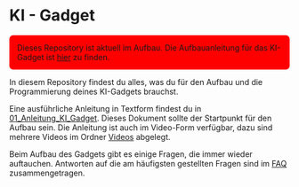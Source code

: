 # KI - Gadget
<div style="padding:1em;border-radius:0.5em;background-color:red">Dieses Repository ist aktuell im Aufbau. Die Aufbauanleitung für das KI-Gadget ist <a href="https://spe-khe.github.io/Gadget-KI/">hier</a> zu finden.</div>


In diesem Repository findest du alles, was du für den Aufbau und die Programmierung deines KI-Gadgets brauchst. 
 
Eine ausführliche Anleitung in Textform findest du in [01_Anleitung_KI_Gadget](01_Anleitung_KI_Gadget.pdf). Dieses Dokument sollte 
der Startpunkt für den Aufbau sein. Die Anleitung ist auch im Video-Form verfügbar, dazu sind mehrere Videos im 
Ordner [Videos](Videos) abgelegt.

Beim Aufbau des Gadgets gibt es einige Fragen, die immer wieder auftauchen. Antworten auf die am häufigsten gestellten Fragen 
sind im [FAQ](FAQ.pdf) zusammengetragen.
